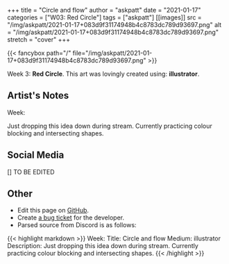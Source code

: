 +++
title =       "Circle and flow"
author =      "askpatt"
date =        "2021-01-17"
categories =  ["W03: Red Circle"]
tags =        ["askpatt"]
[[images]]
                      src = "/img/askpatt/2021-01-17+083d9f31174948b4c8783dc789d93697.png"
                      alt = "/img/askpatt/2021-01-17+083d9f31174948b4c8783dc789d93697.png"
                      stretch = "cover"
+++


{{< fancybox path="/" file="/img/askpatt/2021-01-17+083d9f31174948b4c8783dc789d93697.png" >}}


Week 3: **Red Circle**. This art was lovingly created using: **illustrator**.

## Artist's Notes

Week: 

Just dropping this idea down during stream. Currently practicing colour blocking and intersecting shapes.

## Social Media

[] TO BE EDITED

## Other

- Edit this page on [GitHub](https://github.com/teaminkling/web-refresh/edit/main/blog/content/blog/askpatt-week-3-e80d.md).
- Create [a bug ticket](https://github.com/teaminkling/web-refresh/issues/new?assignees=&labels=bug&template=problem-report.md&title=) for the developer.
- Parsed source from Discord is as follows:

{{< highlight markdown >}}
Week: 
Title:  Circle and flow
Medium: illustrator 
Description: Just dropping this idea down during stream. Currently practicing colour blocking and intersecting shapes.
{{< /highlight >}}